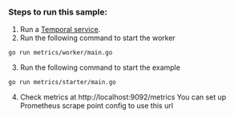 ### Steps to run this sample:
1) Run a [Temporal service](https://github.com/temporalio/samples-go/tree/main/#how-to-use).
2) Run the following command to start the worker
```
go run metrics/worker/main.go
```
3) Run the following command to start the example
```
go run metrics/starter/main.go
```
4) Check metrics at http://localhost:9092/metrics
You can set up Prometheus scrape point config to use this url
